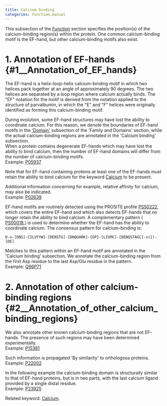 ```yaml
---
title: Calcium binding
categories: Function,manual
---
```


This subsection of the [Function](https://www.uniprot.org/help/function%5Fsection) section specifies the position(s) of the calcium-binding region(s) within the protein. One common calcium-binding motif is the EF-hand, but other calcium-binding motifs also exist.

# 1. Annotation of EF-hands {\#1\_\_Annotation\_of\_EF\_hands}

The EF-hand is a helix-loop-helix calcium-binding motif in which two helices pack together at an angle of approximately 90 degrees. The two helices are separated by a loop region where calcium actually binds. The "EF" notation for the motif is derived from the notation applied to the structure of parvalbumin, in which the "E" and "F" helices were originally identified as forming this calcium-binding motif.

During evolution, some EF-hand structures may have lost the ability to coordinate calcium. For this reason, we denote the boundaries of EF-hand motifs in the ['Domain'](https://www.uniprot.org/help/domain) subsection of the 'Family and Domains' section, while the actual calcium-binding regions are annotated in the 'Calcium binding' subsection.  
When a protein contains degenerate EF-hands which may have lost the ability to bind calcium, then the number of EF-hand domains will differ from the number of calcium-binding motifs.  
Example: [P05937](https://www.uniprot.org/uniprotkb/P05937#function)

Note that for EF-hand containing proteins at least one of the EF-hands must retain the ability to bind calcium for the keyword [Calcium](https://www.uniprot.org/keywords/106) to be present.

Additional information concerning for example, relative affinity for calcium, may also be indicated.  
Example: [P02639](https://www.uniprot.org/uniprotkb/P02639#function)

EF-hand motifs are routinely detected using the PROSITE profile [PS50222](http://prosite.expasy.org/PDOC00018), which covers the entire EF-hand and which also detects EF-hands that no longer retain the ability to bind calcium. A complementary pattern ( [PS00018](http://prosite.expasy.org/PDOC00018),) is used to determine whether the EF-hand has the ability to coordinate calcium. The consensus pattern for calcium-binding is:

    D-x-[DNS]-{ILVFYW}-[DENSTG]-[DNQGHRK]-{GP}-[LIVMC]-[DENQSTAGC]-x(2)-[DE]

Matches to this pattern within an EF-hand motif are annotated in the 'Calcium binding' subsection. We annotate the calcium-binding region from the first Asp residue to the last Asp/Glu residue in the pattern.  
Example: [Q96P71](https://www.uniprot.org/uniprotkb/Q96P71#function)

# 2. Annotation of other calcium-binding regions {\#2\_\_Annotation\_of\_other\_calcium\_binding\_regions}

We also annotate other known calcium-binding regions that are not EF-hands. The presence of such regions may have been determined experimentally.  
Example: [P15381](https://www.uniprot.org/uniprotkb/P15381#function)

Such information is propagated 'By similarity' to orthologous proteins.  
Example: [P22002](https://www.uniprot.org/uniprotkb/P22002#function)

In the following example the calcium-binding domain is structurally similar to that of EF-hand proteins, but is in two parts, with the last calcium ligand provided by a single distal residue.  
Example: [P23925](https://www.uniprot.org/uniprotkb/P23925#function)

Related keyword: [Calcium](https://www.uniprot.org/keywords/106).
